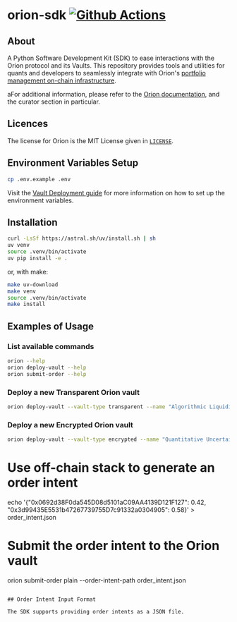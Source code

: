 # orion-sdk [![Github Actions][gha-badge]][gha]

[gha]: https://github.com/OrionFinanceAI/orion-sdk/actions
[gha-badge]: https://github.com/OrionFinanceAI/orion-sdk/actions/workflows/build.yml/badge.svg

## About

A Python Software Development Kit (SDK) to ease interactions with the Orion protocol and its Vaults. This repository provides tools and utilities for quants and developers to seamlessly integrate with Orion's [portfolio management on-chain infrastructure](https://github.com/OrionFinanceAI/protocol).

aFor additional information, please refer to the [Orion documentation](https://docs.orionfinance.ai), and the curator section in particular.

## Licences

The license for Orion is the MIT License given in [`LICENSE`](./LICENSE).

## Environment Variables Setup

```bash
cp .env.example .env
```

Visit the [Vault Deployment guide](https://docs.orionfinance.ai/curator/orion_sdk/deploy) for more information on how to set up the environment variables.

## Installation

```bash
curl -LsSf https://astral.sh/uv/install.sh | sh
uv venv
source .venv/bin/activate
uv pip install -e .
```

or, with make:

```bash
make uv-download
make venv
source .venv/bin/activate
make install
```

## Examples of Usage

### List available commands

```bash
orion --help
orion deploy-vault --help
orion submit-order --help
```

### Deploy a new Transparent Orion vault

```bash
orion deploy-vault --vault-type transparent --name "Algorithmic Liquidity Provision & Hedging Agent" --symbol "ALPHA" --fee-type hard_hurdle --performance-fee 100 --management-fee 10
```

### Deploy a new Encrypted Orion vault

```bash
orion deploy-vault --vault-type encrypted --name "Quantitative Uncertainty Analysis of Network Topologies" --symbol "QUANT" --fee-type high_water_mark --performance-fee 0 --management-fee 20
```



# Use off-chain stack to generate an order intent
echo '{"0x0692d38F0da545D08d5101aC09AA4139D121F127": 0.42, "0x3d99435E5531b47267739755D7c91332a0304905": 0.58}' > order_intent.json
# Submit the order intent to the Orion vault
orion submit-order plain --order-intent-path order_intent.json
```

## Order Intent Input Format

The SDK supports providing order intents as a JSON file.
